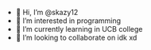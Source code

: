 - 👋 Hi, I’m @skazy12
- 👀 I’m interested in programming
- 🌱 I’m currently learning in UCB college
- 💞️ I’m looking to collaborate on idk xd


<!---
skazy12/skazy12 is a ✨ special ✨ repository because its `README.md` (this file) appears on your GitHub profile.
You can click the Preview link to take a look at your changes.
--->

